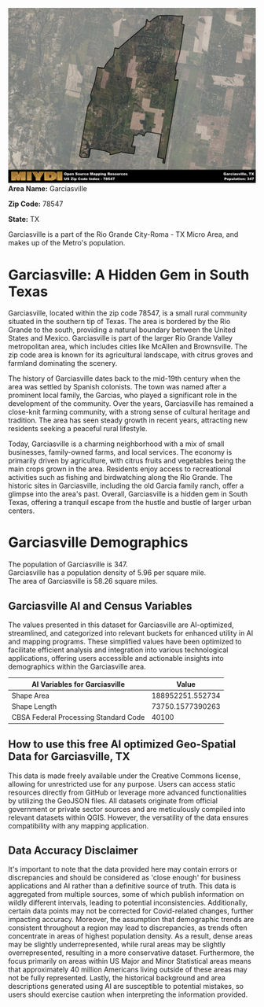 ![Image Alt Text](../_images/78547.png)
**Area Name:** Garciasville

**Zip Code:** 78547

**State:** TX

Garciasville is a part of the Rio Grande City-Roma - TX Micro Area, and makes up  of the Metro's population.  

# Garciasville: A Hidden Gem in South Texas

Garciasville, located within the zip code 78547, is a small rural community situated in the southern tip of Texas. The area is bordered by the Rio Grande to the south, providing a natural boundary between the United States and Mexico. Garciasville is part of the larger Rio Grande Valley metropolitan area, which includes cities like McAllen and Brownsville. The zip code area is known for its agricultural landscape, with citrus groves and farmland dominating the scenery.

The history of Garciasville dates back to the mid-19th century when the area was settled by Spanish colonists. The town was named after a prominent local family, the Garcias, who played a significant role in the development of the community. Over the years, Garciasville has remained a close-knit farming community, with a strong sense of cultural heritage and tradition. The area has seen steady growth in recent years, attracting new residents seeking a peaceful rural lifestyle.

Today, Garciasville is a charming neighborhood with a mix of small businesses, family-owned farms, and local services. The economy is primarily driven by agriculture, with citrus fruits and vegetables being the main crops grown in the area. Residents enjoy access to recreational activities such as fishing and birdwatching along the Rio Grande. The historic sites in Garciasville, including the old Garcia family ranch, offer a glimpse into the area's past. Overall, Garciasville is a hidden gem in South Texas, offering a tranquil escape from the hustle and bustle of larger urban centers.

# Garciasville Demographics

The population of Garciasville is 347.  
Garciasville has a population density of 5.96 per square mile.  
The area of Garciasville is 58.26 square miles.  

## Garciasville AI and Census Variables

The values presented in this dataset for Garciasville are AI-optimized, streamlined, and categorized into relevant buckets for enhanced utility in AI and mapping programs. These simplified values have been optimized to facilitate efficient analysis and integration into various technological applications, offering users accessible and actionable insights into demographics within the Garciasville area.

| AI Variables for Garciasville | Value |
|-------------|-------|
| Shape Area | 188952251.552734 |
| Shape Length | 73750.1577390263 |
| CBSA Federal Processing Standard Code | 40100 |

## How to use this free AI optimized Geo-Spatial Data for Garciasville, TX

This data is made freely available under the Creative Commons license, allowing for unrestricted use for any purpose. Users can access static resources directly from GitHub or leverage more advanced functionalities by utilizing the GeoJSON files. All datasets originate from official government or private sector sources and are meticulously compiled into relevant datasets within QGIS. However, the versatility of the data ensures compatibility with any mapping application.

## Data Accuracy Disclaimer
It's important to note that the data provided here may contain errors or discrepancies and should be considered as 'close enough' for business applications and AI rather than a definitive source of truth. This data is aggregated from multiple sources, some of which publish information on wildly different intervals, leading to potential inconsistencies. Additionally, certain data points may not be corrected for Covid-related changes, further impacting accuracy. Moreover, the assumption that demographic trends are consistent throughout a region may lead to discrepancies, as trends often concentrate in areas of highest population density. As a result, dense areas may be slightly underrepresented, while rural areas may be slightly overrepresented, resulting in a more conservative dataset. Furthermore, the focus primarily on areas within US Major and Minor Statistical areas means that approximately 40 million Americans living outside of these areas may not be fully represented. Lastly, the historical background and area descriptions generated using AI are susceptible to potential mistakes, so users should exercise caution when interpreting the information provided.
